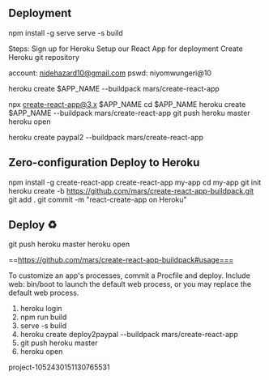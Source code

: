 Deployment
-----------

npm install -g serve
serve -s build








Steps:
Sign up for Heroku
Setup our React App for deployment
Create Heroku git repository


account: nidehazard10@gmail.com
pswd: niyomwungeri@10


heroku create $APP_NAME --buildpack mars/create-react-app


npx create-react-app@3.x $APP_NAME
cd $APP_NAME
heroku create $APP_NAME --buildpack mars/create-react-app
git push heroku master
heroku open

heroku create paypal2 --buildpack mars/create-react-app


Zero-configuration Deploy to Heroku
-----------------------------------

npm install -g create-react-app
create-react-app my-app
cd my-app
git init
heroku create -b https://github.com/mars/create-react-app-buildpack.git
git add .
git commit -m "react-create-app on Heroku"

Deploy ♻️
---------
git push heroku master
heroku open

==https://github.com/mars/create-react-app-buildpack#usage===


To customize an app's processes, commit a Procfile and deploy. Include web: bin/boot to launch the default web process, or you may replace the default web process.


1. heroku login
2. npm run build
3. serve -s build
4. heroku create deploy2paypal --buildpack mars/create-react-app
5. git push heroku master
6. heroku open




project-1052430151130765531